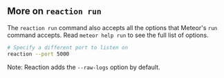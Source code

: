 ## More on `reaction run`

The `reaction run` command also accepts all the options that Meteor's `run` command accepts. Read `meteor help run` to see the full list of options.

```sh
# Specify a different port to listen on
reaction --port 5000
```

Note: Reaction adds the `--raw-logs` option by default.

